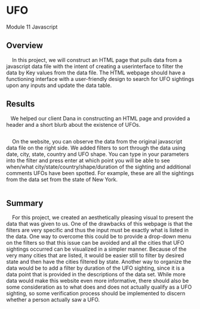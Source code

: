 # UFO
Module 11 Javascript

## Overview
&nbsp;&nbsp;&nbsp;&nbsp;In this project, we will construct an HTML page that pulls data from a javascript data file with the intent of creating a userinterface to filter the data by Key values from the data file. The HTML webpage should have a functioning interface with a user-friendly design to search for UFO sightings upon any inputs and update the data table.

## Results
&nbsp;&nbsp;&nbsp;We helped our client Dana in constructing an HTML page and provided a header and a short blurb about the existence of UFOs.

![]()

&nbsp;&nbsp;&nbsp;&nbsp;On the website, you can observe the data from the original javascript data file on the right side. We added filters to sort through the data using date, city, state, country and UFO shape. You can type in your parameters into the filter and press enter at which point you will be able to see when/what city/state/country/shape/duration of the sighting and additional comments UFOs have been spotted. For example, these are all the sightings from the data set from the state of New York.

![]()

## Summary
&nbsp;&nbsp;&nbsp;&nbsp;For this project, we created an aesthetically pleasing visual to present the data that was given to us. One of the drawbacks of this webpage is that the filters are very specific and thus the input must be exactly what is listed in the data. One way to overcome this could be to provide a drop-down menu on the filters so that this issue can be avoided and all the cities that UFO sightings occurred can be visualized in a simpler manner. Because of the very many cities that are listed, it would be easier still to filter by desired state and then have the cities filtered by state. Another way to organize the data would be to add a filter by duration of the UFO sighting, since it is a data point that is provided in the descriptions of the data set. While more data would make this website even more informative, there should also be some consideration as to what does and does not actually qualify as a UFO sighting, so some verification process should be implemented to discern whether a person actually saw a UFO.
